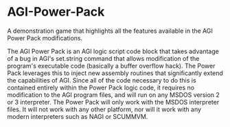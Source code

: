 # AGI-Power-Pack
A demonstration game that highlights all the features available in the AGI Power Pack modifications.

The AGI Power Pack is an AGI logic script code block that takes advantage of a bug in AGI's set.string command that allows modification of the program's executable code (basically a buffer overflow hack). The Power Pack leverages this to inject new assembly routines that significantly extend the capabilities of AGI. Since all of the code necessary to do this is contained entirely within the Power Pack logic code, it requires no modification to the AGI program files, and will run on any MSDOS version 2 or 3 interpreter. 
The Power Pack will only work with the MSDOS interpreter files. It will not work with any other platform, nor will it work with any modern interpreters such as NAGI or SCUMMVM.
